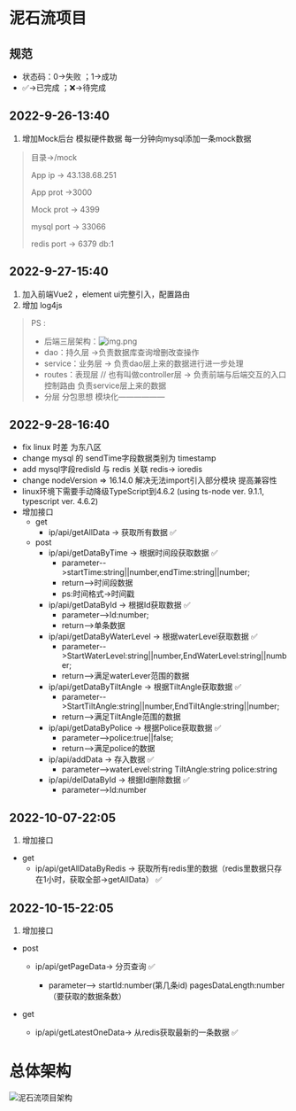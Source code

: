 # 泥石流项目

## 规范
* 状态码：0->失败 ；1->成功
* ✅->已完成 ；❌->待完成
## 2022-9-26-13:40

<ol>
<li>增加Mock后台 模拟硬件数据 每一分钟向mysql添加一条mock数据</li>
</ol>


> 目录->/mock
>
> App ip -> 43.138.68.251
>
> App prot ->3000
>
> Mock prot -> 4399 
>
> mysql port -> 33066
>
> redis port -> 6379 db:1
>

## 2022-9-27-15:40

<ol>
<li>加入前端Vue2 ，element ui完整引入，配置路由</li>
<li>增加 log4js </li>
</ol>

>PS :
>* 后端三层架构：![img.png](https://cdn.xinyusama.com//blog/202210111346254.png)
>* dao：持久层 ->负责数据库查询增删改查操作
>* service：业务层 -> 负责dao层上来的数据进行进一步处理
>* routes：表现层 // 也有叫做controller层 -> 负责前端与后端交互的入口 控制路由 负责service层上来的数据
>* 分层 分包思想 模块化——————


## 2022-9-28-16:40

* fix linux 时差 为东八区
* change mysql 的 sendTime字段数据类别为 timestamp
* add mysql字段redisId 与 redis 关联 redis-> ioredis
* change nodeVersion => 16.14.0 解决无法import引入部分模块 提高兼容性
* linux环境下需要手动降级TypeScript到4.6.2 (using ts-node ver. 9.1.1, typescript ver. 4.6.2)
* 增加接口
  * get
    * ip/api/getAllData -> 获取所有数据 ✅
  * post
    * ip/api/getDataByTime -> 根据时间段获取数据  ✅
      * parameter-->startTime:string||number,endTime:string||number;
      * return-->时间段数据 
      * ps:时间格式->时间戳
    * ip/api/getDataById -> 根据Id获取数据  ✅
      * parameter-->Id:number;
      * return-->单条数据
    * ip/api/getDataByWaterLevel -> 根据waterLevel获取数据  ✅
      * parameter-->StartWaterLevel:string||number,EndWaterLevel:string||number;
      * return-->满足waterLever范围的数据
    * ip/api/getDataByTiltAngle -> 根据TiltAngle获取数据  ✅
      * parameter-->StartTiltAngle:string||number,EndTiltAngle:string||number;
      * return-->满足TiltAngle范围的数据
    * ip/api/getDataByPolice -> 根据Police获取数据  ✅
      * parameter-->police:true||false;
      * return-->满足police的数据
    * ip/api/addData -> 存入数据 ✅
      * parameter-->waterLevel:string TiltAngle:string police:string 
    * ip/api/delDataById -> 根据Id删除数据 ✅
      * parameter-->Id:number 

## 2022-10-07-22:05
1. 增加接口 

* get
  * ip/api/getAllDataByRedis -> 获取所有redis里的数据（redis里数据只存在1小时，获取全部->getAllData） ✅

## 2022-10-15-22:05

1. 增加接口 

* post
  * ip/api/getPageData-> 分页查询 ✅
  
    * parameter--> startId:number(第几条id) pagesDataLength:number（要获取的数据条数）
  
* get
  * ip/api/getLatestOneData-> 从redis获取最新的一条数据 ✅

# 总体架构

![泥石流项目架构](https://cdn.xinyusama.com//blog/202210152123600.png)
